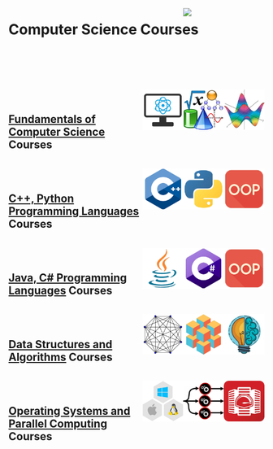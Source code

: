 <a href="https://freecodecamp.com/"><img align="right" width="160" src="/logos/freecodecamp.png"></img></a>

# Computer Science Courses

<br><br><br>

<br>
<a href="/freecodecamp-courses/computer-science/fundamentals-of-computer-science.md"><img align="right" width="80" src="https://github.com/cs-MohamedAyman/cs-MohamedAyman/blob/master/logos/probability-statistics.png"></img></a>
<a href="/freecodecamp-courses/computer-science/fundamentals-of-computer-science.md"><img align="right" width="80" src="https://github.com/cs-MohamedAyman/cs-MohamedAyman/blob/master/logos/mathematics.png"></img></a>
<a href="/freecodecamp-courses/computer-science/fundamentals-of-computer-science.md"><img align="right" width="80" src="https://github.com/cs-MohamedAyman/cs-MohamedAyman/blob/master/logos/fundamentals-of-computer-science.png"></img></a>
<br>

## [Fundamentals of Computer Science](/freecodecamp-courses/computer-science/fundamentals-of-computer-science.md) Courses

<br>
<a href="/freecodecamp-courses/computer-science/cpp-python-programming-languages.md"><img align="right" width="80" src="https://github.com/cs-MohamedAyman/cs-MohamedAyman/blob/master/logos/object-oriented-programming.png"></img></a>
<a href="/freecodecamp-courses/computer-science/cpp-python-programming-languages.md"><img align="right" width="80" src="https://github.com/cs-MohamedAyman/cs-MohamedAyman/blob/master/logos/python.png"></img></a>
<a href="/freecodecamp-courses/computer-science/cpp-python-programming-languages.md"><img align="right" width="80" src="https://github.com/cs-MohamedAyman/cs-MohamedAyman/blob/master/logos/cpp.png"></img></a>
<br>

## [C++, Python Programming Languages](/freecodecamp-courses/computer-science/cpp-python-programming-languages.md) Courses

<br>
<a href="/freecodecamp-courses/computer-science/java-csharp-programming-languages.md"><img align="right" width="80" src="https://github.com/cs-MohamedAyman/cs-MohamedAyman/blob/master/logos/object-oriented-programming.png"></img></a>
<a href="/freecodecamp-courses/computer-science/java-csharp-programming-languages.md"><img align="right" width="80" src="https://github.com/cs-MohamedAyman/cs-MohamedAyman/blob/master/logos/csharp.png"></img></a>
<a href="/freecodecamp-courses/computer-science/java-csharp-programming-languages.md"><img align="right" width="80" src="https://github.com/cs-MohamedAyman/cs-MohamedAyman/blob/master/logos/java.png"></img></a>
<br>

## [Java, C# Programming Languages](/freecodecamp-courses/computer-science/java-csharp-programming-languages.md) Courses

<br>
<a href="/freecodecamp-courses/computer-science/data-structures-and-algorithms.md"><img align="right" width="80" src="https://github.com/cs-MohamedAyman/cs-MohamedAyman/blob/master/logos/algorithms-analysis.png"></img></a>
<a href="/freecodecamp-courses/computer-science/data-structures-and-algorithms.md"><img align="right" width="80" src="https://github.com/cs-MohamedAyman/cs-MohamedAyman/blob/master/logos/data-structures.png"></img></a>
<a href="/freecodecamp-courses/computer-science/data-structures-and-algorithms.md"><img align="right" width="80" src="https://github.com/cs-MohamedAyman/cs-MohamedAyman/blob/master/logos/discrete-mathematics.png"></img></a>
<br>

## [Data Structures and Algorithms](/freecodecamp-courses/computer-science/data-structures-and-algorithms.md) Courses

<br>
<a href="/freecodecamp-courses/computer-science/operating-systems-and-parallel-computing.md"><img align="right" width="80" src="https://github.com/cs-MohamedAyman/cs-MohamedAyman/blob/master/logos/high-performance-computing.png"></img></a>
<a href="/freecodecamp-courses/computer-science/operating-systems-and-parallel-computing.md"><img align="right" width="80" src="https://github.com/cs-MohamedAyman/cs-MohamedAyman/blob/master/logos/parallel-computing.png"></img></a>
<a href="/freecodecamp-courses/computer-science/operating-systems-and-parallel-computing.md"><img align="right" width="80" src="https://github.com/cs-MohamedAyman/cs-MohamedAyman/blob/master/logos/operating-systems.png"></img></a>
<br>

## [Operating Systems and Parallel Computing](/freecodecamp-courses/computer-science/operating-systems-and-parallel-computing.md) Courses
